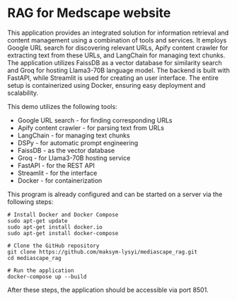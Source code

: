 # RAG for Medscape website

This application provides an integrated solution for information retrieval and content management using a combination of tools and services. It employs Google URL search for discovering relevant URLs, Apify content crawler for extracting text from these URLs, and LangChain for managing text chunks. The application utilizes FaissDB as a vector database for similarity search and Groq for hosting Llama3-70B language model. The backend is built with FastAPI, while Streamlit is used for creating an user interface. The entire setup is containerized using Docker, ensuring easy deployment and scalability.

This demo utilizes the following tools:
- Google URL search - for finding corresponding URLs
- Apify content crawler - for parsing text from URLs
- LangChain - for managing text chunks
- DSPy - for automatic prompt engineering
- FaissDB - as the vector database
- Groq - for Llama3-70B hosting service
- FastAPI - for the REST API
- Streamlit - for the interface
- Docker - for containerization

This program is already configured and can be started on a server via the following steps:
```
# Install Docker and Docker Compose
sudo apt-get update
sudo apt-get install docker.io
sudo apt-get install docker-compose

# Clone the GitHub repository
git clone https://github.com/maksym-lysyi/mediascape_rag.git
cd mediascape_rag

# Run the application
docker-compose up --build
```

After these steps, the application should be accessible via port 8501.
